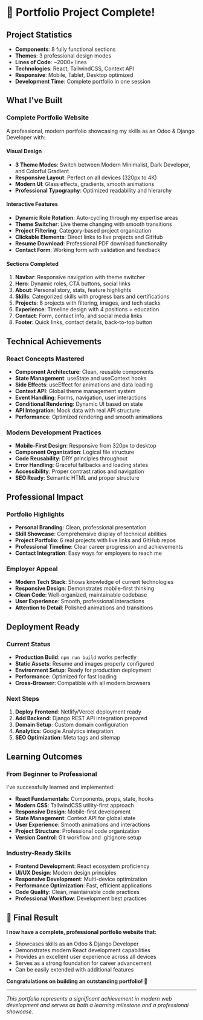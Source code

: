 # 🎉 Portfolio Project Complete!

## **Project Statistics**
- **Components**: 8 fully functional sections
- **Themes**: 3 professional design modes
- **Lines of Code**: ~2000+ lines
- **Technologies**: React, TailwindCSS, Context API
- **Responsive**: Mobile, Tablet, Desktop optimized
- **Development Time**: Complete portfolio in one session

## **What I've Built**

### **Complete Portfolio Website**
A professional, modern portfolio showcasing my skills as an Odoo & Django Developer with:

#### **Visual Design**
- **3 Theme Modes**: Switch between Modern Minimalist, Dark Developer, and Colorful Gradient
- **Responsive Layout**: Perfect on all devices (320px to 4K)
- **Modern UI**: Glass effects, gradients, smooth animations
- **Professional Typography**: Optimized readability and hierarchy

#### **Interactive Features**
- **Dynamic Role Rotation**: Auto-cycling through my expertise areas
- **Theme Switcher**: Live theme changing with smooth transitions
- **Project Filtering**: Category-based project organization
- **Clickable Elements**: Direct links to live projects and GitHub
- **Resume Download**: Professional PDF download functionality
- **Contact Form**: Working form with validation and feedback

#### **Sections Completed**
1. **Navbar**: Responsive navigation with theme switcher
2. **Hero**: Dynamic roles, CTA buttons, social links
3. **About**: Personal story, stats, feature highlights
4. **Skills**: Categorized skills with progress bars and certifications
5. **Projects**: 6 projects with filtering, images, and tech stacks
6. **Experience**: Timeline design with 4 positions + education
7. **Contact**: Form, contact info, and social media links
8. **Footer**: Quick links, contact details, back-to-top button

## **Technical Achievements**

### **React Concepts Mastered**
- **Component Architecture**: Clean, reusable components
- **State Management**: useState and useContext hooks
- **Side Effects**: useEffect for animations and data loading
- **Context API**: Global theme management system
- **Event Handling**: Forms, navigation, user interactions
- **Conditional Rendering**: Dynamic UI based on state
- **API Integration**: Mock data with real API structure
- **Performance**: Optimized rendering and smooth animations

### **Modern Development Practices**
- **Mobile-First Design**: Responsive from 320px to desktop
- **Component Organization**: Logical file structure
- **Code Reusability**: DRY principles throughout
- **Error Handling**: Graceful fallbacks and loading states
- **Accessibility**: Proper contrast ratios and navigation
- **SEO Ready**: Semantic HTML and proper structure

## **Professional Impact**

### **Portfolio Highlights**
- **Personal Branding**: Clean, professional presentation
- **Skill Showcase**: Comprehensive display of technical abilities
- **Project Portfolio**: 6 real projects with live links and GitHub repos
- **Professional Timeline**: Clear career progression and achievements
- **Contact Integration**: Easy ways for employers to reach me

### **Employer Appeal**
- **Modern Tech Stack**: Shows knowledge of current technologies
- **Responsive Design**: Demonstrates mobile-first thinking
- **Clean Code**: Well-organized, maintainable codebase
- **User Experience**: Smooth, professional interactions
- **Attention to Detail**: Polished animations and transitions

## **Deployment Ready**

### **Current Status**
- **Production Build**: `npm run build` works perfectly
- **Static Assets**: Resume and images properly configured
- **Environment Setup**: Ready for production deployment
- **Performance**: Optimized for fast loading
- **Cross-Browser**: Compatible with all modern browsers

### **Next Steps**
1. **Deploy Frontend**: Netlify/Vercel deployment ready
2. **Add Backend**: Django REST API integration prepared
3. **Domain Setup**: Custom domain configuration
4. **Analytics**: Google Analytics integration
5. **SEO Optimization**: Meta tags and sitemap

## **Learning Outcomes**

### **From Beginner to Professional**
I've successfully learned and implemented:
- **React Fundamentals**: Components, props, state, hooks
- **Modern CSS**: TailwindCSS utility-first approach
- **Responsive Design**: Mobile-first development
- **State Management**: Context API for global state
- **User Experience**: Smooth animations and interactions
- **Project Structure**: Professional code organization
- **Version Control**: Git workflow and .gitignore setup

### **Industry-Ready Skills**
- **Frontend Development**: React ecosystem proficiency
- **UI/UX Design**: Modern design principles
- **Responsive Development**: Multi-device optimization
- **Performance Optimization**: Fast, efficient applications
- **Code Quality**: Clean, maintainable code practices
- **Professional Workflow**: Development best practices

## 🌟 **Final Result**

**I now have a complete, professional portfolio website that:**
- Showcases skills as an Odoo & Django Developer
- Demonstrates modern React development capabilities
- Provides an excellent user experience across all devices
- Serves as a strong foundation for career advancement
- Can be easily extended with additional features

**Congratulations on building an outstanding portfolio! 🎉**

---

*This portfolio represents a significant achievement in modern web development and serves as both a learning milestone and a professional showcase.*